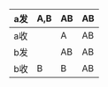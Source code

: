 | a发  | A,B  | AB   | AB   |
| ---- | ---- | ---- | ---- |
| a收  |      | A    | AB   |
| b发  |      | AB   | AB   |
| b收  | B    | B    | AB   |

